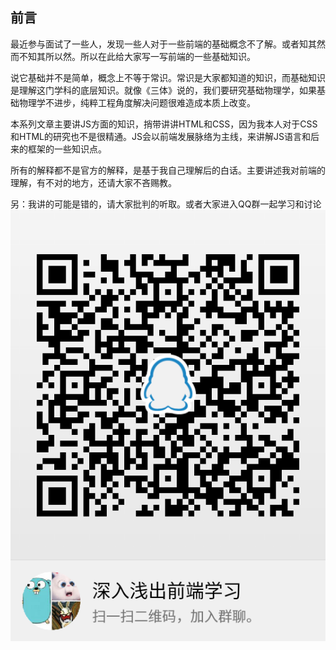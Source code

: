 ## 前言

最近参与面试了一些人，发现一些人对于一些前端的基础概念不了解。或者知其然而不知其所以然。所以在此给大家写一写前端的一些基础知识。

说它基础并不是简单，概念上不等于常识。常识是大家都知道的知识，而基础知识是理解这门学科的底层知识。就像《三体》说的，我们要研究基础物理学，如果基础物理学不进步，纯粹工程角度解决问题很难造成本质上改变。

本系列文章主要讲JS方面的知识，捎带讲讲HTML和CSS，因为我本人对于CSS和HTML的研究也不是很精通。JS会以前端发展脉络为主线，来讲解JS语言和后来的框架的一些知识点。

所有的解释都不是官方的解释，是基于我自己理解后的白话。主要讲述我对前端的理解，有不对的地方，还请大家不吝赐教。

另：我讲的可能是错的，请大家批判的听取。或者大家进入QQ群一起学习和讨论
![qqGroup](./imgs/imgsqq-group-qrcode.png)
